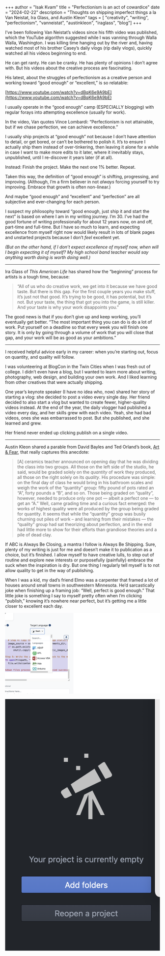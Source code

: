 +++
author = "Isak Kvam"
title = "Perfectionism is an act of cowardice"
date = "2024-02-22"
description = "Thoughts on shipping imperfect things a la Van Neistat, Ira Glass, and Austin Kleon"
tags = [
    "creativity",
    "writing",
    "perfectionism",
	"vanneistat",
	"austinkleon",
	"iraglass",
	"blog"]
+++

I’ve been following Van Neistat’s videos since his fifth video was published, which the YouTube algorithm suggested while I was vanning through Walla Walla, Washington. I was killing time hanging out by the river and, having watched most of his brother Casey’s daily vlogs (rip daily vlogs), quickly watched all his videos beginning to end.

He can get ranty. He can be cranky. He has plenty of opinions I don’t agree with. But his videos about the creative process are fascinating.

His latest, about the struggles of perfectionism as a creative person and working toward “good enough” or “excellent,” is so relatable:

[https://www.youtube.com/watch?v=dBqK6e9A9bE](https://www.youtube.com/watch?v=dBqK6e9A9bE)

I usually operate in the “good enough” camp (ESPECIALLY blogging) with regular forays into attempting excellence (usually for work).

In the video, Van quotes Vince Lombardi: “Perfectionism is not attainable, but if we chase perfection, we can achieve excellence.”

I usually ship projects at “good enough” not because I don’t have attention to detail, or get bored, or can’t be bothered to polish it. It’s to ensure I actually ship them instead of over-tinkering, then leaving it alone for a while in case I want to make more edits to it later, where it inevitably stays, unpublished, until I re-discover it years later (if at all).

Instead: Finish the project. Make the next one 1% better. Repeat.

Taken this way, the definition of “good enough” is shifting, progressing, and improving. (Although, I’m a firm believer in not _always_ forcing yourself to try improving. Embrace that growth is often non-linear.)

And maybe “good enough” and “excellent” and “perfection” are all subjective and ever-changing for each person.

I suspect my philosophy toward “good enough, just ship it and start the next” is based on where I am in my writing journey. I’m 30. I’ve had the good fortune of writing professionally for about 12 years now, on and off, part-time and full-time. But I have so much to learn, and expecting excellence from myself right now would likely result in lots of blank pages and unstarted projects because I don’t _feel_ excellent yet.

_(But on the other hand, if I don’t expect excellence of myself now, when will I begin expecting it of myself? My high school band teacher would say anything worth doing is worth doing well.)_

---

Ira Glass of _This American Life_ has shared how the “beginning” process for artists is a tough time, because:

> “All of us who do creative work, we get into it because we have good taste. But there is this gap. For the first couple years you make stuff, it’s just not that good. It’s trying to be good, it has potential, but it’s not. But your taste, the thing that got you into the game, is still killer. And your taste is why your work disappoints you.”

The good news is that if you don’t give up and keep working, you’ll eventually get better. “The most important thing you can do is do a lot of work. Put yourself on a deadline so that every week you will finish one story. It is only by going through a volume of work that you will close that gap, and your work will be as good as your ambitions.”

---

I received helpful advice early in my career: when you’re starting out, focus on quantity, and quality will follow.

I was volunteering at BlogCon in the Twin Cities when I was fresh out of college. I didn’t even have a blog, but I wanted to learn more about writing, photography, web design, and building your own work. And I liked learning from other creatives that were actually shipping.

One year’s keynote speaker (I have no idea who, now) shared her story of starting a vlog: she decided to post a video every single day. Her friend decided to also start a vlog but wanted to create fewer, higher-quality videos instead. At the end of the year, the daily vlogger had published a video every day, and her skills grew with each video. Yeah, she had bad videos, ones she was embarrassed to post. But she published, and she learned and grew.

Her friend never ended up clicking publish on a single video.

---

Austin Kleon shared a parable from David Bayles and Ted Orland’s book, [Art & Fear](https://www.amazon.com/exec/obidos/ASIN/0961454733/wwwaustinkleo-20/ref=nosim/), that really captures this anecdote:

> [A] ceramics teacher announced on opening day that he was dividing the class into two groups. All those on the left side of the studio, he said, would be graded solely on the _quantity_ of work they produced, all those on the right solely on its _quality_. His procedure was simple: on the final day of class he would bring in his bathroom scales and weigh the work of the “quantity” group: fifty pound of pots rated an “A”, forty pounds a “B”, and so on. Those being graded on “quality”, however, needed to produce only one pot — albeit a perfect one — to get an “A.” Well, came grading time and a curious fact emerged: the works of highest quality were all produced by the group being graded for quantity. It seems that while the “quantity” group was busily churning out piles of work – and learning from their mistakes — the “quality” group had sat theorizing about perfection, and in the end had little more to show for their efforts than grandiose theories and a pile of dead clay.

If ABC is Always Be Closing, a mantra I follow is Always Be Shipping. Sure, plenty of my writing is just for me and doesn’t make it to publication as a choice, but it’s finished. I allow myself to have creative lulls, to step out of routine and explore new interests or purposefully (painfully) embrace the suck when the inspiration is dry. But one thing I regularly tell myself is to not allow quality to get in the way of publishing.

When I was a kid, my dad’s friend Elmo was a carpenter that framed a lot of houses around small towns in southwestern Minnesota. He’d sarcastically joke when finishing up a framing job: “Well, perfect is good enough.” That little joke is something I say to myself pretty often when I’m clicking “publish,” knowing it’s nowhere near perfect, but it’s getting me a little closer to excellent each day.

![](images/Pasted%20image%2020251007164650.png)

![](content/blog-images/Pasted%20image%2020251007155253.png)